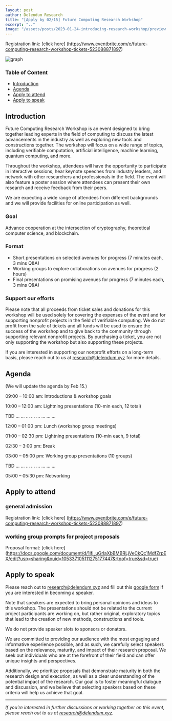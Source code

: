```yaml
---
layout: post
author: Delendum Research
title: "[Apply by 02/15] Future Computing Research Workshop"
excerpt: ".."
image: "/assets/posts/2023-01-24-introducing-research-workshop/preview.png"
---
```


Registration link: [click here] (https://www.eventbrite.com/e/future-computing-research-workshop-tickets-523088871897)

![graph](/assets/posts/2023-01-25-introducing-research-workshop/event.png)

### Table of Content

- [Introduction](#introduction)
- [Agenda](#agenda)
- [Apply to attend](#apply-to-attend)
- [Apply to speak](#apply-to-speak)

## Introduction

Future Computing Research Workshop is an event designed to bring together leading experts in the field of computing to discuss the latest advancements in the industry as well as exploring new tools and constructions together. The workshop will focus on a wide range of topics, including verifiable computation, artificial intelligence, machine learning, quantum computing, and more.

Throughout the workshop, attendees will have the opportunity to participate in interactive sessions, hear keynote speeches from industry leaders, and network with other researchers and professionals in the field. The event will also feature a poster session where attendees can present their own research and receive feedback from their peers.

We are expecting a wide range of attendees from different backgrounds and we will provide facilities for online participation as well.

### Goal

Advance cooperation at the intersection of cryptography, theoretical computer science, and blockchain.

### Format

- Short presentations on selected avenues for progress (7 minutes each, 3 mins Q&A)
- Working groups to explore collaborations on avenues for progress (2 hours)
- Final presentations on promising avenues for progress (7 minutes each, 3 mins Q&A)

### Support our efforts

Please note that all proceeds from ticket sales and donations for this workshop will be used solely for covering the expenses of the event and for supporting nonprofit projects in the field of verifiable computing. We do not profit from the sale of tickets and all funds will be used to ensure the success of the workshop and to give back to the community through supporting relevant nonprofit projects. By purchasing a ticket, you are not only supporting the workshop but also supporting these projects.

If you are interested in supporting our nonprofit efforts on a long-term basis, please reach out to us at research@delendum.xyz for more details.

## Agenda

(We will update the agenda by Feb 15.)

09:00 – 10:00 am: Introductions & workshop goals

10:00 – 12:00 am: Lightning presentations (10-min each, 12 total)

TBD
…
…
…
…
…
…
…
…

12:00 – 01:00 pm: Lunch (workshop group meetings)

01:00 – 02:30 pm: Lightning presentations (10-min each, 9 total)

02:30 – 3:00 pm: Break

03:00 – 05:00 pm: Working group presentations (10 groups)

TBD
…
…
…
…
…
…
…
…

05:00 – 05:30 pm: Networking

## Apply to attend

### general admission

Registration link: [click here] (https://www.eventbrite.com/e/future-computing-research-workshop-tickets-523088871897)

### working group prompts for project proposals

Proposal format: [click here] (https://docs.google.com/document/d/1ifj_uGrlaXbBMBRLjVeCkQc1MdfZrpEX/edit?usp=sharing&ouid=105337105111275177447&rtpof=true&sd=true)

## Apply to speak

Please reach out to research@delendum.xyz and fill out this [google form](https://docs.google.com/forms/d/e/1FAIpQLSc71LWseHL_Kmxi31fioBb8KIyBoVHD_7TkXCBi97WO79Jt0g/viewform) if you are interested in becoming a speaker.

Note that speakers are expected to bring personal opinions and ideas to this workshop. The presentations should not be related to the current project participants are working on, but rather original, exploratory topics that lead to the creation of new methods, constructions and tools.

We do not provide speaker slots to sponsors or donators.

We are committed to providing our audience with the most engaging and informative experience possible, and as such, we carefully select speakers based on the relevance, maturity, and impact of their research proposal. We seek out individuals who are at the forefront of their field and can offer unique insights and perspectives. 

Additionally, we prioritize proposals that demonstrate maturity in both the research design and execution, as well as a clear understanding of the potential impact of the research. Our goal is to foster meaningful dialogue and discussion, and we believe that selecting speakers based on these criteria will help us achieve that goal.


__________________________________

_If you’re interested in further discussions or working together on this event, please reach out to us at research@delendum.xyz._






